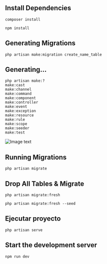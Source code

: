 ## Install Dependencies

```
composer install
```

```
npm install
```

## Generating Migrations

```
php artisan make:migration create_name_table
```
## Generating...

```
php artisan make:?
make:cast  
make:channel
make:command
make:component
make:controller
make:event
make:exception
make:resource
make:rule
make:scope
make:seeder
make:test
```
![Image text](https://styde.net/wp-content/uploads/2016/02/php-artisan-make.png)

## Running Migrations

```
php artisan migrate
```

## Drop All Tables & Migrate
```
php artisan migrate:fresh
```

```
php artisan migrate:fresh --seed
```

## Ejecutar proyecto

```
php artisan serve
```

## Start the development server

```
npm run dev
```
